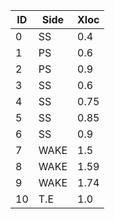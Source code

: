   ID | Side | Xloc
  ----|------|---
   0  | SS   | 0.4 
   1  | PS   | 0.6 
   2  | PS   | 0.9 
   3  | SS   | 0.6 
   4  | SS   | 0.75 
   5  | SS   | 0.85 
   6  | SS   | 0.9 
   7  | WAKE |  1.5 
   8  | WAKE |  1.59 
   9  | WAKE |  1.74 
   10  | T.E |  1.0 